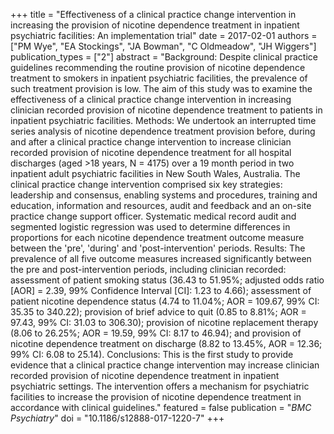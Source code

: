 +++
title = "Effectiveness of a clinical practice change intervention in increasing the provision of nicotine dependence treatment in inpatient psychiatric facilities: An implementation trial"
date = 2017-02-01
authors = ["PM Wye", "EA Stockings", "JA Bowman", "C Oldmeadow", "JH Wiggers"]
publication_types = ["2"]
abstract = "Background: Despite clinical practice guidelines recommending the routine provision of nicotine dependence treatment to smokers in inpatient psychiatric facilities, the prevalence of such treatment provision is low. The aim of this study was to examine the effectiveness of a clinical practice change intervention in increasing clinician recorded provision of nicotine dependence treatment to patients in inpatient psychiatric facilities. Methods: We undertook an interrupted time series analysis of nicotine dependence treatment provision before, during and after a clinical practice change intervention to increase clinician recorded provision of nicotine dependence treatment for all hospital discharges (aged >18 years, N = 4175) over a 19 month period in two inpatient adult psychiatric facilities in New South Wales, Australia. The clinical practice change intervention comprised six key strategies: leadership and consensus, enabling systems and procedures, training and education, information and resources, audit and feedback and an on-site practice change support officer. Systematic medical record audit and segmented logistic regression was used to determine differences in proportions for each nicotine dependence treatment outcome measure between the 'pre', 'during' and 'post-intervention' periods. Results: The prevalence of all five outcome measures increased significantly between the pre and post-intervention periods, including clinician recorded: assessment of patient smoking status (36.43 to 51.95%; adjusted odds ratio [AOR] = 2.39, 99% Confidence Interval [CI]: 1.23 to 4.66); assessment of patient nicotine dependence status (4.74 to 11.04%; AOR = 109.67, 99% CI: 35.35 to 340.22); provision of brief advice to quit (0.85 to 8.81%; AOR = 97.43, 99% CI: 31.03 to 306.30); provision of nicotine replacement therapy (8.06 to 26.25%; AOR = 19.59, 99% CI: 8.17 to 46.94); and provision of nicotine dependence treatment on discharge (8.82 to 13.45%, AOR = 12.36; 99% CI: 6.08 to 25.14). Conclusions: This is the first study to provide evidence that a clinical practice change intervention may increase clinician recorded provision of nicotine dependence treatment in inpatient psychiatric settings. The intervention offers a mechanism for psychiatric facilities to increase the provision of nicotine dependence treatment in accordance with clinical guidelines."
featured = false
publication = "*BMC Psychiatry*"
doi = "10.1186/s12888-017-1220-7"
+++

